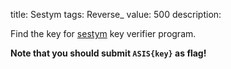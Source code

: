 title: Sestym
tags: Reverse_
value: 500
description: <p>Find the key for <a href="/tasks/sestym_d75fafd35d7d521c961db307939198c5ebac5233.txz">sestym</a> key verifier program.</p>
<p><strong>Note that you should submit <code>ASIS{key}</code> as flag!</strong></p>
